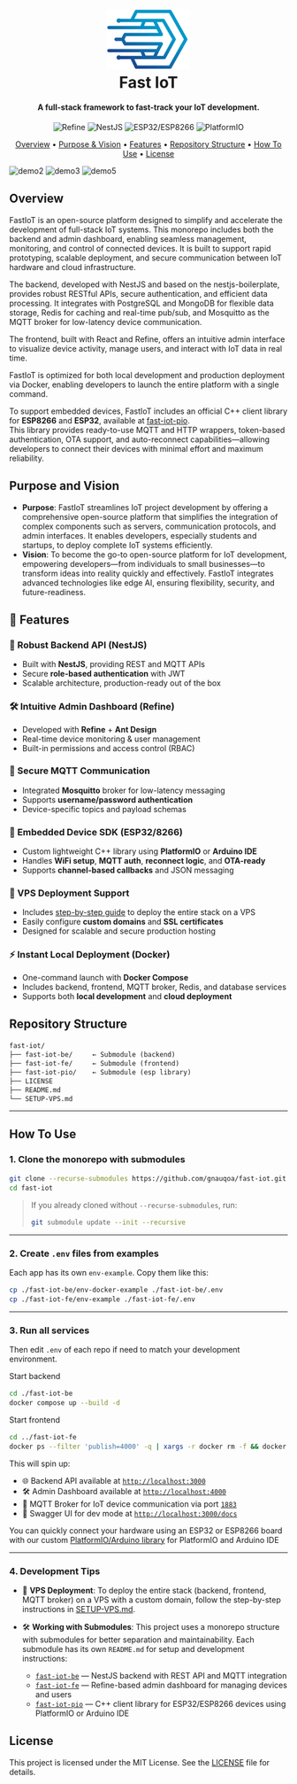 <div align="center">

<h1>
  <img src="https://raw.githubusercontent.com/gnauqoa/fast-iot-fe/c8f4e737913bd522e44882d34bd66b855ba340f1/public/fast-iot-no-text.svg" width="150" alt="FastIoT logo" /><br />
  Fast IoT
</h1>

<h4>A full-stack framework to fast-track your IoT development.</h4>

<!-- Core Badges -->
<p align="center">
  <!-- Frontend -->
  <img src="https://img.shields.io/badge/Refine-242938.svg?style=flat-square&logo=data:image/svg+xml;base64,PHN2ZyBmaWxsPSIjZmZmIiB4bWxucz0iaHR0cDovL3d3dy53My5vcmcvMjAwMC9zdmciIHdpZHRoPSIyMCIgaGVpZ2h0PSIyMCI+PHBhdGggZD0iTTAgMGgyMHYyMEgweiIgZmlsbD0ibm9uZSIvPjxwYXRoIGQ9Ik0xMi42NCA2LjI2TDYuMjYgMTIuNjRsMi4xMiAyLjEyTDE0Ljc2IDguMzh2Ni4xMmgyVjYuMjZoLTIuMTJ6Ii8+PC9zdmc+" alt="Refine" />
  <img src="https://img.shields.io/badge/NestJS-E0234E.svg?style=flat-square&logo=nestjs&logoColor=white" alt="NestJS" />
  <img src="https://img.shields.io/badge/ESP32%2F8266-3C3C3C.svg?style=flat-square&logo=espressif&logoColor=white" alt="ESP32/ESP8266" />
  <img src="https://img.shields.io/badge/PlatformIO-FF6600.svg?style=flat-square&logo=platformio&logoColor=white" alt="PlatformIO" />
</p>

<!-- TOC -->
<p align="center">
  <a href="#overview">Overview</a> •
  <a href="#purpose-and-vision">Purpose & Vision</a> •
  <a href="#features">Features</a> •
  <a href="#repository-structure">Repository Structure</a> •
  <a href="#how-to-use">How To Use</a> •
  <a href="#license">License</a>
</p>

</div>

![demo2](https://github.com/user-attachments/assets/fa3f92e9-274a-4ad7-9e8e-8f84bc9360a4)
![demo3](https://github.com/user-attachments/assets/d60256ca-f6e0-49bd-93a1-898868cd1a26)
![demo5](https://github.com/user-attachments/assets/012ffa93-ce16-4eb7-a43a-042e7d6224da)

## Overview

FastIoT is an open-source platform designed to simplify and accelerate the development of full-stack IoT systems. This monorepo includes both the backend and admin dashboard, enabling seamless management, monitoring, and control of connected devices. It is built to support rapid prototyping, scalable deployment, and secure communication between IoT hardware and cloud infrastructure.

The backend, developed with NestJS and based on the nestjs-boilerplate, provides robust RESTful APIs, secure authentication, and efficient data processing. It integrates with PostgreSQL and MongoDB for flexible data storage, Redis for caching and real-time pub/sub, and Mosquitto as the MQTT broker for low-latency device communication.

The frontend, built with React and Refine, offers an intuitive admin interface to visualize device activity, manage users, and interact with IoT data in real time.

FastIoT is optimized for both local development and production deployment via Docker, enabling developers to launch the entire platform with a single command.

To support embedded devices, FastIoT includes an official C++ client library for **ESP8266** and **ESP32**, available at [fast-iot-pio](https://github.com/gnauqoa/fast-iot-pio).  
This library provides ready-to-use MQTT and HTTP wrappers, token-based authentication, OTA support, and auto-reconnect capabilities—allowing developers to connect their devices with minimal effort and maximum reliability.

## Purpose and Vision

- **Purpose**: FastIoT streamlines IoT project development by offering a comprehensive open-source platform that simplifies the integration of complex components such as servers, communication protocols, and admin interfaces. It enables developers, especially students and startups, to deploy complete IoT systems efficiently.
- **Vision**: To become the go-to open-source platform for IoT development, empowering developers—from individuals to small businesses—to transform ideas into reality quickly and effectively. FastIoT integrates advanced technologies like edge AI, ensuring flexibility, security, and future-readiness.

## 🚀 Features

### 🧠 Robust Backend API (NestJS)
- Built with **NestJS**, providing REST and MQTT APIs
- Secure **role-based authentication** with JWT
- Scalable architecture, production-ready out of the box

### 🛠️ Intuitive Admin Dashboard (Refine)
- Developed with **Refine** + **Ant Design**
- Real-time device monitoring & user management
- Built-in permissions and access control (RBAC)

### 📡 Secure MQTT Communication
- Integrated **Mosquitto** broker for low-latency messaging
- Supports **username/password authentication**
- Device-specific topics and payload schemas

### 🔌 Embedded Device SDK (ESP32/8266)
- Custom lightweight C++ library using **PlatformIO** or **Arduino IDE**
- Handles **WiFi setup**, **MQTT auth**, **reconnect logic**, and **OTA-ready**
- Supports **channel-based callbacks** and JSON messaging

### 📄 VPS Deployment Support
- Includes [step-by-step guide](./SETUP-VPS.md) to deploy the entire stack on a VPS
- Easily configure **custom domains** and **SSL certificates**
- Designed for scalable and secure production hosting

### ⚡ Instant Local Deployment (Docker)
- One-command launch with **Docker Compose**
- Includes backend, frontend, MQTT broker, Redis, and database services
- Supports both **local development** and **cloud deployment**

## Repository Structure

```
fast-iot/
├── fast-iot-be/     ← Submodule (backend)
├── fast-iot-fe/     ← Submodule (frontend)
├── fast-iot-pio/    ← Submodule (esp library)
├── LICENSE
├── README.md
└── SETUP-VPS.md
```

---

## How To Use

### 1. Clone the monorepo with submodules

```bash
git clone --recurse-submodules https://github.com/gnauqoa/fast-iot.git
cd fast-iot
```

> If you already cloned without `--recurse-submodules`, run:
>
> ```bash
> git submodule update --init --recursive
> ```

---

### 2. Create `.env` files from examples

Each app has its own `env-example`. Copy them like this:

```bash
cp ./fast-iot-be/env-docker-example ./fast-iot-be/.env
cp ./fast-iot-fe/env-example ./fast-iot-fe/.env
```

---

### 3. Run all services

Then edit `.env` of each repo if need to match your development environment.
  
Start backend 

```bash
cd ./fast-iot-be
docker compose up --build -d
```

Start frontend

```bash
cd ../fast-iot-fe
docker ps --filter 'publish=4000' -q | xargs -r docker rm -f && docker build -t fast-iot-fe . && docker run -d -p 4000:4000 fast-iot-fe
```

This will spin up:

- 🌐 Backend API available at [`http://localhost:3000`](http://localhost:3000)
- 🛠️ Admin Dashboard available at [`http://localhost:4000`](http://localhost:4000)
- 📡 MQTT Broker for IoT device communication via port [`1883`](http://localhost:1883)
- 🧪 Swagger UI for dev mode at [`http://localhost:3000/docs`](http://localhost:3000/docs)

You can quickly connect your hardware using an ESP32 or ESP8266 board with our custom [PlatformIO/Arduino library](https://github.com/gnauqoa/fast-iot-pio.git) for PlatformIO and Arduino IDE

---

### 4. Development Tips

- 🚀 **VPS Deployment**: To deploy the entire stack (backend, frontend, MQTT broker) on a VPS with a custom domain, follow the step-by-step instructions in [SETUP-VPS.md](./SETUP-VPS.md).

- 🛠️ **Working with Submodules**: This project uses a monorepo structure with submodules for better separation and maintainability. Each submodule has its own `README.md` for setup and development instructions:
  - [`fast-iot-be`](https://github.com/gnauqoa/fast-iot-be/blob/main/README.md) — NestJS backend with REST API and MQTT integration
  - [`fast-iot-fe`](https://github.com/gnauqoa/fast-iot-fe/blob/main/README.md) — Refine-based admin dashboard for managing devices and users
  - [`fast-iot-pio`](https://github.com/gnauqoa/fast-iot-pio/blob/main/README.md) — C++ client library for ESP32/ESP8266 devices using PlatformIO or Arduino IDE


## License

This project is licensed under the MIT License. See the [LICENSE](./LICENSE) file for details.
